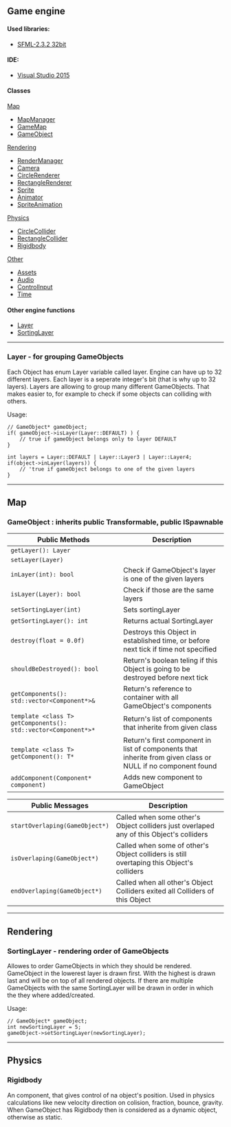 ## Game engine 
#### Used libraries:
* [SFML-2.3.2 32bit](https://www.sfml-dev.org/)  
#### IDE:
* [Visual Studio 2015](https://visualstudio.microsoft.com/products/)  

#### Classes

[Map](#map)  
* [MapManager](#MapManager)  
* [GameMap](#GameMap)  
* [GameObject](#GameObject)  

[Rendering](#Rendering)  
* [RenderManager](#RenderManager)
* [Camera](#Camera)  
* [CircleRenderer](#CircleRenderer)  
* [RectangleRenderer](#RectangleRenderer)  
* [Sprite](#Sprite)  
* [Animator](#Animator)  
* [SpriteAnimation](#SpriteAnimation)

[Physics](#Physics)  
* [CircleCollider](#CircleCollider)  
* [RectangleCollider](#RectangleCollider)  
* [Rigidbody](#Rigidbody) 

[Other](#other)    
* [Assets](#Assets)  
* [Audio](#Audio)  
* [ControlInput](#ControlInput)
* [Time](#Time)  

#### Other engine functions
* [Layer](#layer)
* [SortingLayer](#SortingLayer)

--------------------------------------------------------------------------------------------------------------------

### Layer - for grouping GameObjects
   Each Object has enum Layer variable called layer. Engine can have up to 32 different layers. Each layer is a seperate integer's bit (that is why up to 32 layers).
Layers are allowing to group many different GameObjects. That makes easier to, for example to check if some objects can colliding with others.

Usage:

	// GameObject* gameObject;
	if( gameObject->isLayer(Layer::DEFAULT) ) {
		// true if gameObject belongs only to layer DEFAULT
	}

	int layers = Layer::DEFAULT | Layer::Layer3 | Layer::Layer4;
	if(object->inLayer(layers)) {
		// 'true if gameObject belongs to one of the given layers	
	}
	

---------------------------------------------------------------------------------------------------------------------
<a name="spawnableclasses"/>

## Map

### **GameObject** : inherits public Transformable, public ISpawnable

 Public Methods                      | Description
 ------------------------------------|-----------------------------------------------------------------------------------------
 `getLayer(): Layer` |
 `setLayer(Layer)` |
 `inLayer(int): bool` | Check if GameObject's layer is one of the given layers
 `isLayer(Layer): bool` | Check if those are the same layers
 `setSortingLayer(int)` | Sets sortingLayer
 `getSortingLayer(): int` | Returns actual SortingLayer
 `destroy(float = 0.0f)`              | Destroys this Object in established time, or before next tick if time not specified
 `shouldBeDestroyed(): bool`               | Return's boolean teling if this Object is going to be destroyed before next tick
`getComponents(): std::vector<Component*>&` | Return's reference to container with all GameObject's components
`template <class T> getComponents(): std::vector<Component*>*` | Return's list of components that inherite from given class
`template <class T> getComponent(): T*` | Return's first component in list of components that inherite from given class or NULL if no component found
 `addComponent(Component* component)` | Adds new component to GameObject
 
 Public Messages           	| Description
 -------------------------------|-----------------------------------------------------------------------------------------
 `startOverlaping(GameObject*)`	| Called when some other's Object colliders just overlaped any of this Object's colliders 
 `isOverlaping(GameObject*)`    | Called when some of other's Object colliders is still overtaping this Object's colliders
 `endOverlaping(GameObject*)`	| Called when all other's Object Colliders exited all Colliders of this Object

--------------------------------------------------------------------------------------------------------------------------

## Rendering

<a name="SortingLayer"/>

### SortingLayer - rendering order of GameObjects
Allowes to order GameObjects in which they should be rendered. GameObject in the lowerest layer is drawn first. With the highest is drawn last and will be on top of all rendered objects. If there are multiple GameObjects with the same SortingLayer will be drawn in order in which the they where added/created.
	
Usage:
	
	// GameObject* gameObject;
	int newSortingLayer = 5;
	gameObject->setSortingLayer(newSortingLayer);
	
---------------------------------------------------------------------------------------------------------------------

## Physics

### Rigidbody
An component, that gives control of na object's position. 
Used in physics calculations like new velocity direction on colision, fraction, bounce, gravity. When GameObject has Rigidbody then is considered as a dynamic object, otherwise as static.
